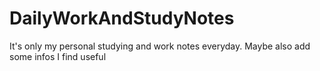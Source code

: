 # DailyWorkAndStudyNotes
It's only my personal studying and work notes everyday.
Maybe also add some infos I find useful 
